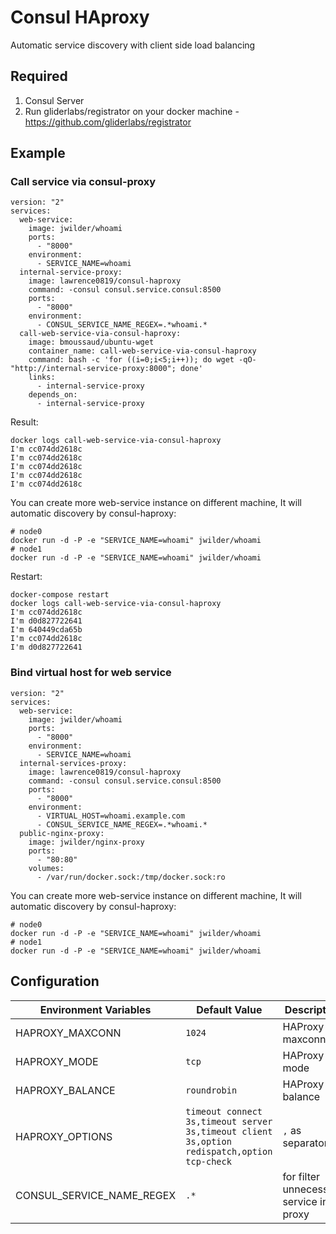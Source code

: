 # Consul HAproxy
Automatic service discovery with client side load balancing

## Required
1. Consul Server
2. Run gliderlabs/registrator on your docker machine - https://github.com/gliderlabs/registrator

## Example

### Call service via consul-proxy
```
version: "2"
services:
  web-service:
    image: jwilder/whoami
    ports:
      - "8000"
    environment:
      - SERVICE_NAME=whoami
  internal-service-proxy:
    image: lawrence0819/consul-haproxy
    command: -consul consul.service.consul:8500
    ports:
      - "8000"
    environment:
      - CONSUL_SERVICE_NAME_REGEX=.*whoami.*
  call-web-service-via-consul-haproxy:
    image: bmoussaud/ubuntu-wget
    container_name: call-web-service-via-consul-haproxy
    command: bash -c 'for ((i=0;i<5;i++)); do wget -qO- "http://internal-service-proxy:8000"; done'
    links:
      - internal-service-proxy
    depends_on:
      - internal-service-proxy
```

Result:
```
docker logs call-web-service-via-consul-haproxy
I'm cc074dd2618c
I'm cc074dd2618c
I'm cc074dd2618c
I'm cc074dd2618c
I'm cc074dd2618c
```

You can create more web-service instance on different machine, It will automatic discovery by consul-haproxy:
```
# node0
docker run -d -P -e "SERVICE_NAME=whoami" jwilder/whoami
# node1
docker run -d -P -e "SERVICE_NAME=whoami" jwilder/whoami
```

Restart:
```
docker-compose restart
docker logs call-web-service-via-consul-haproxy
I'm cc074dd2618c
I'm d0d827722641
I'm 640449cda65b
I'm cc074dd2618c
I'm d0d827722641
```

### Bind virtual host for web service
```
version: "2"
services:
  web-service:
    image: jwilder/whoami
    ports:
      - "8000"
    environment:
      - SERVICE_NAME=whoami
  internal-services-proxy:
    image: lawrence0819/consul-haproxy
    command: -consul consul.service.consul:8500
    ports:
      - "8000"
    environment:
      - VIRTUAL_HOST=whoami.example.com
      - CONSUL_SERVICE_NAME_REGEX=.*whoami.*
  public-nginx-proxy:
    image: jwilder/nginx-proxy
    ports:
      - "80:80"
    volumes:
      - /var/run/docker.sock:/tmp/docker.sock:ro
```

You can create more web-service instance on different machine, It will automatic discovery by consul-haproxy:
```
# node0
docker run -d -P -e "SERVICE_NAME=whoami" jwilder/whoami
# node1
docker run -d -P -e "SERVICE_NAME=whoami" jwilder/whoami
```

## Configuration
| Environment Variables | Default Value                                                                              | Description |
| --------------------- |--------------------------------------------------------------------------------------------|-------------|
| HAPROXY_MAXCONN       | `1024`                                                                                     |HAProxy maxconn  |
| HAPROXY_MODE          | `tcp`                                                                                      |HAProxy mode |
| HAPROXY_BALANCE       | `roundrobin`                                                                               |HAProxy balance |
| HAPROXY_OPTIONS       | `timeout connect 3s,timeout server 3s,timeout client 3s,option redispatch,option tcp-check`|`,` as separator|
| CONSUL_SERVICE_NAME_REGEX | `.*`                                                                                   |for filter unnecessary service in proxy| 
